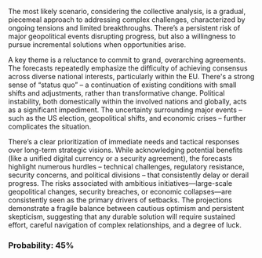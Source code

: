 The most likely scenario, considering the collective analysis, is a gradual, piecemeal approach to addressing complex challenges, characterized by ongoing tensions and limited breakthroughs. There’s a persistent risk of major geopolitical events disrupting progress, but also a willingness to pursue incremental solutions when opportunities arise.

A key theme is a reluctance to commit to grand, overarching agreements. The forecasts repeatedly emphasize the difficulty of achieving consensus across diverse national interests, particularly within the EU. There's a strong sense of “status quo” – a continuation of existing conditions with small shifts and adjustments, rather than transformative change. Political instability, both domestically within the involved nations and globally, acts as a significant impediment. The uncertainty surrounding major events – such as the US election, geopolitical shifts, and economic crises – further complicates the situation.  

There’s a clear prioritization of immediate needs and tactical responses over long-term strategic visions. While acknowledging potential benefits (like a unified digital currency or a security agreement), the forecasts highlight numerous hurdles – technical challenges, regulatory resistance, security concerns, and political divisions – that consistently delay or derail progress.  The risks associated with ambitious initiatives—large-scale geopolitical changes, security breaches, or economic collapses—are consistently seen as the primary drivers of setbacks.  The projections demonstrate a fragile balance between cautious optimism and persistent skepticism, suggesting that any durable solution will require sustained effort, careful navigation of complex relationships, and a degree of luck.

### Probability: 45%